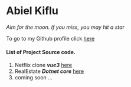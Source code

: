 # Abiel Kiflu

*Aim for the moon. If you miss, you may hit a star*

To go to my Github profile click [here](https://github.com/AbielKiflu)

#### List of Project Source code.

1. Netflix clone ***vue3*** [here](https://github.com/AbielKiflu/netflix)
2. RealEstate ***Dotnet core*** [here](https://github.com/AbielKiflu/RealEstate)
3. coming soon ...




